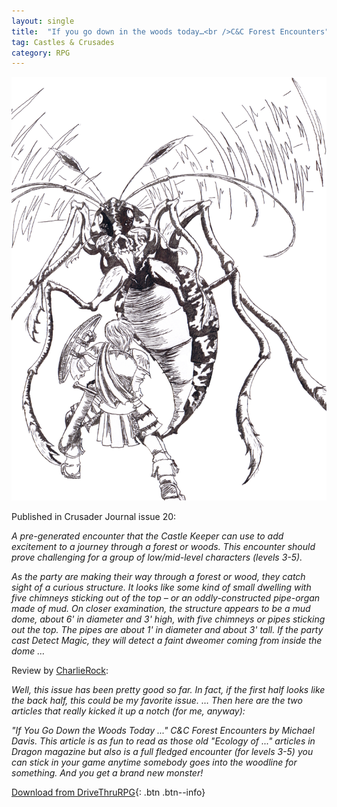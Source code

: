 ```yaml
---
layout: single
title:  "If you go down in the woods today…<br />C&C Forest Encounters"
tag: Castles & Crusades
category: RPG
---
```


![If you go down to the woods today, C&C forest encounters in Crusader Journal 20](/assets/images/Wasp.png)

Published in Crusader Journal issue 20:

*A pre-generated encounter that the Castle Keeper can use to add excitement to a journey through a forest or woods.
This encounter should prove challenging for a group of low/mid-level characters (levels 3-5).*

*As the party are making their way through a forest or wood, they catch sight of a curious structure. It looks like
some kind of small dwelling with five chimneys sticking out of the top – or an oddly-constructed pipe-organ made of
mud. On closer examination, the structure appears to be a mud dome, about 6' in diameter and 3' high, with five
chimneys or pipes sticking out the top. The pipes are about 1' in diameter and about 3' tall. If the party cast
Detect Magic, they will detect a faint dweomer coming from inside the dome …*

Review by [CharlieRock](https://www.trolllord.com/forums/viewtopic.php?p=134198#p134198):

*Well, this issue has been pretty good so far. In fact, if the first half looks like the back half, this could be my favorite issue. …
Then here are the two articles that really kicked it up a notch (for me, anyway):*

*"If You Go Down the Woods Today ..." C&C Forest Encounters by Michael Davis. This article is as fun to read as those old
"Ecology of ..." articles in Dragon magazine but also is a full fledged encounter (for levels 3-5) you can stick in your
game anytime somebody goes into the woodline for something. And you get a brand new monster!*

[Download from DriveThruRPG](https://www.drivethrurpg.com/product/65366/Crusader-Journal-No-20){: .btn .btn--info}

